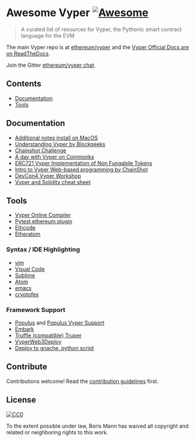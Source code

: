 # Awesome Vyper [![Awesome](https://awesome.re/badge.svg)](https://awesome.re)

> A curated list of resources for Vyper, the Pythonic smart contract language for the EVM

The main Vyper repo is at [ethereum/vyper](https://github.com/ethereum/vyper) and the [Vyper Official Docs are on ReadTheDocs](https://vyper.readthedocs.io/).

Join the Gitter [ethereum/vyper chat](https://gitter.im/ethereum/vyper).


## Contents

- [Documentation](#documentation)
- [Tools](#tools)


## Documentation

- [Additional notes install on MacOS](https://www.codementor.io/mandarvaze/how-to-install-vyper-using-pyenv-and-virtualenv-on-macos-jz2ghksd4)
- [Understanding Vyper by Blockgeeks](https://blockgeeks.com/guides/understanding-vyper/)
- [Chainshot Challenge](https://www.chainshot.com/challenges/5bbe29521cf3723ee7b20a95)
- [A day with Vyper on Coinmonks](https://medium.com/coinmonks/a-day-with-vyper-6a0a5861f24a)
- [ERC721 Vyper Implementation of Non Fungabile Tokens](https://github.com/maurelian/erc721-vyper)
- [Intro to Vyper Web-based programming by ChainShot](https://www.chainshot.com/lessons/5bb2c8ded9f99705a60c62d3/)
- [DevCon4 Vyper Workshop](https://github.com/jacqueswww/devcon4-workshop)
- [Vyper and Solidity cheat sheet](https://reference.auditless.com/cheatsheet)

## Tools

- [Vyper Online Compiler](https://vyper.online/)
- [Pytest ethereum plugin](https://github.com/fubuloubu/pytest-ethereum)
- [Ethcode](https://marketplace.visualstudio.com/items?itemName=quantanetwork.ethcode)
- [Etheratom](https://atom.io/packages/etheratom)

### Syntax / IDE Highlighting

- [vim](https://github.com/jacqueswww/vim-vyper)
- [Visual Code](https://github.com/p-/vscode-vyper)
- [Sublime](https://github.com/jacqueswww/sublime-vyper)
- [Atom](https://github.com/wschwab/language-vyper)
- [emacs](https://github.com/ralexstokes/vyper-mode)
- [cryptofex](https://cryptofex.io/download/)

### Framework Support

- [Populus](https://github.com/ethereum/populus) and [Populus Vyper Support](http://populus.readthedocs.io/en/latest/viper_support.html)
- [Embark](https://embark.status.im/)
- [Truffle (compatible) Truper](https://www.npmjs.com/package/truper)
- [VyperWeb3Deploy](https://github.com/gakonst/VyperWeb3Deploy)
- [Deploy to gnache, python script](https://github.com/ltfschoen/vyper-test/blob/master/scripts/main.py)

## Contribute

Contributions welcome! Read the [contribution guidelines](contributing.md) first.

## License

[![CC0](http://mirrors.creativecommons.org/presskit/buttons/88x31/svg/cc-zero.svg)](http://creativecommons.org/publicdomain/zero/1.0)

To the extent possible under law, Boris Mann has waived all copyright and
related or neighboring rights to this work.
